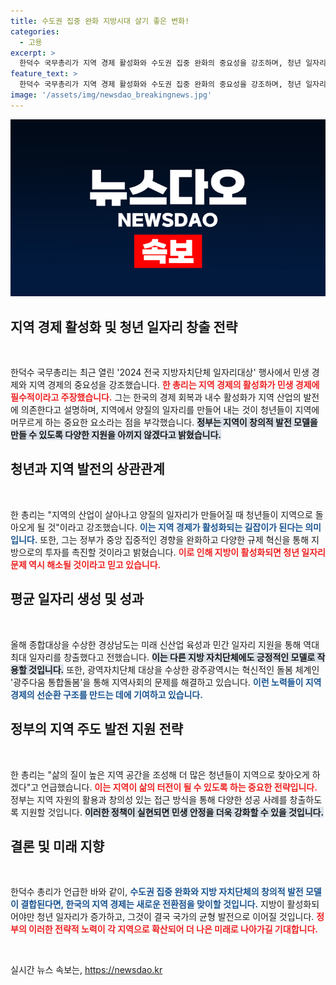 ```yaml
---
title: 수도권 집중 완화 지방시대 살기 좋은 변화!
categories:
  - 고용
excerpt: >
  한덕수 국무총리가 지역 경제 활성화와 수도권 집중 완화의 중요성을 강조하며, 청년 일자리 창출과 균형 발전을 제안했습니다. 지역의 산업 활성화로 청년들이 돌아오게 하겠다는 그의 포부, 자세히 알아보세요!
feature_text: >
  한덕수 국무총리가 지역 경제 활성화와 수도권 집중 완화의 중요성을 강조하며, 청년 일자리 창출과 균형 발전을 제안했습니다. 지역의 산업 활성화로 청년들이 돌아오게 하겠다는 그의 포부, 자세히 알아보세요!
image: '/assets/img/newsdao_breakingnews.jpg'
---
```


<p><img src="/assets/img/newsdao_breakingnews.jpg" alt="firstkoreanews 속보" /></p>

<h2 data-ke-size="size26">지역 경제 활성화 및 청년 일자리 창출 전략</h2>

<p data-ke-size="size16">&nbsp;</p>

<p>한덕수 국무총리는 최근 열린 '2024 전국 지방자치단체 일자리대상' 행사에서 민생 경제와 지역 경제의 중요성을 강조했습니다. <b><span style="color: #ee2323;">한 총리는 지역 경제의 활성화가 민생 경제에 필수적이라고 주장했습니다.</span></b> 그는 한국의 경제 회복과 내수 활성화가 지역 산업의 발전에 의존한다고 설명하며, 지역에서 양질의 일자리를 만들어 내는 것이 청년들이 지역에 머무르게 하는 중요한 요소라는 점을 부각했습니다. <b><span style="background-color: #21538527;">정부는 지역이 창의적 발전 모델을 만들 수 있도록 다양한 지원을 아끼지 않겠다고 밝혔습니다.</span></b></p>

<h2 data-ke-size="size26">청년과 지역 발전의 상관관계</h2>

<p data-ke-size="size16">&nbsp;</p>

<p>한 총리는 "지역의 산업이 살아나고 양질의 일자리가 만들어질 때 청년들이 지역으로 돌아오게 될 것"이라고 강조했습니다. <b><span style="color: #1a5490;">이는 지역 경제가 활성화되는 길잡이가 된다는 의미입니다.</span></b> 또한, 그는 정부가 중앙 집중적인 경향을 완화하고 다양한 규제 혁신을 통해 지방으로의 투자를 촉진할 것이라고 밝혔습니다. <b><span style="color: #ee2323;">이로 인해 지방이 활성화되면 청년 일자리 문제 역시 해소될 것이라고 믿고 있습니다.</span></b></p>

<h2 data-ke-size="size26">평균 일자리 생성 및 성과</h2>

<p data-ke-size="size16">&nbsp;</p>

<p>올해 종합대상을 수상한 경상남도는 미래 신산업 육성과 민간 일자리 지원을 통해 역대 최대 일자리를 창출했다고 전했습니다. <b><span style="background-color: #21538527;">이는 다른 지방 자치단체에도 긍정적인 모델로 작용할 것입니다.</span></b> 또한, 광역자치단체 대상을 수상한 광주광역시는 혁신적인 돌봄 체계인 '광주다움 통합돌봄'을 통해 지역사회의 문제를 해결하고 있습니다. <b><span style="color: #1a5490;">이런 노력들이 지역 경제의 선순환 구조를 만드는 데에 기여하고 있습니다.</span></b></p>

<h2 data-ke-size="size26">정부의 지역 주도 발전 지원 전략</h2>

<p data-ke-size="size16">&nbsp;</p>

<p>한 총리는 "삶의 질이 높은 지역 공간을 조성해 더 많은 청년들이 지역으로 찾아오게 하겠다"고 언급했습니다. <b><span style="color: #ee2323;">이는 지역이 삶의 터전이 될 수 있도록 하는 중요한 전략입니다.</span></b> 정부는 지역 자원의 활용과 창의성 있는 접근 방식을 통해 다양한 성공 사례를 창출하도록 지원할 것입니다. <b><span style="background-color: #21538527;">이러한 정책이 실현되면 민생 안정을 더욱 강화할 수 있을 것입니다.</span></b></p>

<h2 data-ke-size="size26">결론 및 미래 지향</h2>

<p data-ke-size="size16">&nbsp;</p>

<p>한덕수 총리가 언급한 바와 같이, <b><span style="color: #1a5490;">수도권 집중 완화와 지방 자치단체의 창의적 발전 모델이 결합된다면, 한국의 지역 경제는 새로운 전환점을 맞이할 것입니다.</span></b> 지방이 활성화되어야만 청년 일자리가 증가하고, 그것이 결국 국가의 균형 발전으로 이어질 것입니다. <b><span style="color: #ee2323;">정부의 이러한 전략적 노력이 각 지역으로 확산되어 더 나은 미래로 나아가길 기대합니다.</span></b> </p>

<p data-ke-size="size16">&nbsp;</p>
실시간 뉴스 속보는, <a href="https://newsdao.kr" rel="dofollow">https://newsdao.kr</a>


